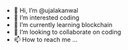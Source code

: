 - 👋 Hi, I’m @ujalakanwal
- 👀 I’m interested  coding
- 🌱 I’m currently learning blockchain
- 💞️ I’m looking to collaborate on coding
- 📫 How to reach me ...

<!---
ujalakanwal/ujalakanwal is a ✨ special ✨ repository because its `README.md` (this file) appears on your GitHub profile.
You can click the Preview link to take a look at your changes.
--->
